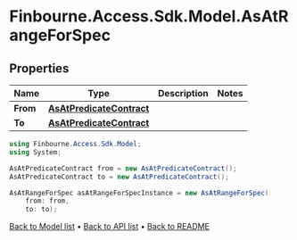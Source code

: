 # Finbourne.Access.Sdk.Model.AsAtRangeForSpec

## Properties

Name | Type | Description | Notes
------------ | ------------- | ------------- | -------------
**From** | [**AsAtPredicateContract**](AsAtPredicateContract.md) |  | 
**To** | [**AsAtPredicateContract**](AsAtPredicateContract.md) |  | 

```csharp
using Finbourne.Access.Sdk.Model;
using System;

AsAtPredicateContract from = new AsAtPredicateContract();
AsAtPredicateContract to = new AsAtPredicateContract();

AsAtRangeForSpec asAtRangeForSpecInstance = new AsAtRangeForSpec(
    from: from,
    to: to);
```

[Back to Model list](../README.md#documentation-for-models) &#8226; [Back to API list](../README.md#documentation-for-api-endpoints) &#8226; [Back to README](../README.md)
